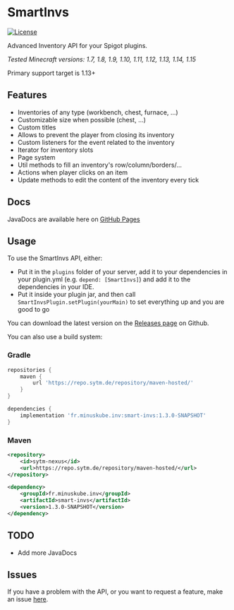 # SmartInvs
[![License](https://img.shields.io/github/license/sytm/smart-invs.svg?style=flat-square)](https://github.com/Sytm/smart-invs/blob/master/LICENSE)

Advanced Inventory API for your Spigot plugins.


*Tested Minecraft versions: 1.7, 1.8, 1.9, 1.10, 1.11, 1.12, 1.13, 1.14, 1.15*

Primary support target is 1.13+

## Features
* Inventories of any type (workbench, chest, furnace, ...)
* Customizable size when possible (chest, ...)
* Custom titles
* Allows to prevent the player from closing its inventory
* Custom listeners for the event related to the inventory
* Iterator for inventory slots
* Page system
* Util methods to fill an inventory's row/column/borders/...
* Actions when player clicks on an item
* Update methods to edit the content of the inventory every tick

## Docs
JavaDocs are available here on [GitHub Pages](https://sytm.github.io/smart-invs/apidocs/)

## Usage
To use the SmartInvs API, either:
- Put it in the `plugins` folder of your server, add it to your dependencies in your plugin.yml (e.g. `depend: [SmartInvs]`) and add it to the dependencies in your IDE.
- Put it inside your plugin jar, and then call `SmartInvsPlugin.setPlugin(yourMain)` to set everything up and you are good to go

You can download the latest version on the [Releases page](https://github.com/Sytm/smart-invs/releases) on Github.

You can also use a build system:
### Gradle
```gradle
repositories {
    maven {
        url 'https://repo.sytm.de/repository/maven-hosted/'
    }
}

dependencies {
    implementation 'fr.minuskube.inv:smart-invs:1.3.0-SNAPSHOT'
}
```

### Maven
```xml
<repository>
    <id>sytm-nexus</id>
    <url>https://repo.sytm.de/repository/maven-hosted/</url>
</repository>
```
```xml
<dependency>
    <groupId>fr.minuskube.inv</groupId>
    <artifactId>smart-invs</artifactId>
    <version>1.3.0-SNAPSHOT</version>
</dependency>
```

## TODO
* Add more JavaDocs

## Issues
If you have a problem with the API, or you want to request a feature, make an issue [here](https://github.com/Sytm/smart-invs/issues).
